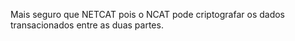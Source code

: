 Mais seguro que NETCAT pois o NCAT pode criptografar os dados transacionados entre as duas partes.


